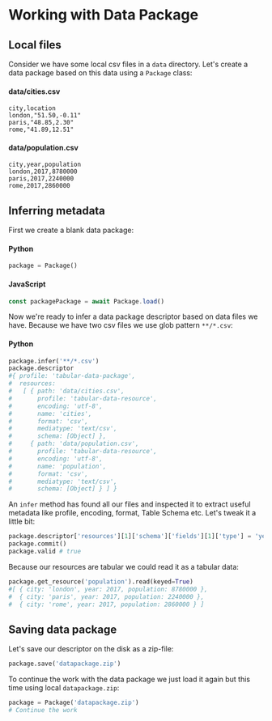 # Working with Data Package

## Local files

Consider we have some local csv files in a `data` directory. Let's create a data package based on this data using a `Package` class:

<!-- tabs:start -->
#### **data/cities.csv**

```csv
city,location
london,"51.50,-0.11"
paris,"48.85,2.30"
rome,"41.89,12.51"
```
<!-- tabs:end -->

<!-- tabs:start -->
#### **data/population.csv**

```csv
city,year,population
london,2017,8780000
paris,2017,2240000
rome,2017,2860000
```
<!-- tabs:end -->

## Inferring metadata

First we create a blank data package:

<!-- tabs:start -->
#### **Python**

```python
package = Package()
```
#### **JavaScript**

```javascript
const packagePackage = await Package.load()
```
<!-- tabs:end -->

Now we're ready to infer a data package descriptor based on data files we have. Because we have two csv files we use glob pattern `**/*.csv`:

<!-- tabs:start -->
#### **Python**

```python
package.infer('**/*.csv')
package.descriptor
#{ profile: 'tabular-data-package',
#  resources:
#   [ { path: 'data/cities.csv',
#       profile: 'tabular-data-resource',
#       encoding: 'utf-8',
#       name: 'cities',
#       format: 'csv',
#       mediatype: 'text/csv',
#       schema: [Object] },
#     { path: 'data/population.csv',
#       profile: 'tabular-data-resource',
#       encoding: 'utf-8',
#       name: 'population',
#       format: 'csv',
#       mediatype: 'text/csv',
#       schema: [Object] } ] }
```
<!-- tabs:end -->

An `infer` method has found all our files and inspected it to extract useful metadata like profile, encoding, format, Table Schema etc. Let's tweak it a little bit:

```python
package.descriptor['resources'][1]['schema']['fields'][1]['type'] = 'year'
package.commit()
package.valid # true
```

Because our resources are tabular we could read it as a tabular data:

```python
package.get_resource('population').read(keyed=True)
#[ { city: 'london', year: 2017, population: 8780000 },
#  { city: 'paris', year: 2017, population: 2240000 },
#  { city: 'rome', year: 2017, population: 2860000 } ]
```

## Saving data package

Let's save our descriptor on the disk as a zip-file:

```python
package.save('datapackage.zip')
```

To continue the work with the data package we just load it again but this time using local `datapackage.zip`:

```python
package = Package('datapackage.zip')
# Continue the work
```
